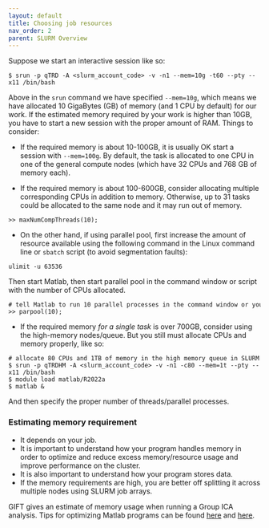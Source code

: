 ```yaml
---
layout: default
title: Choosing job resources
nav_order: 2
parent: SLURM Overview
---
```

Suppose we start an interactive session like so:

`$ srun -p qTRD -A <slurm_account_code> -v -n1 --mem=10g -t60 --pty --x11 /bin/bash`

Above in the `srun` command we have specified `--mem=10g`, which means
we have allocated 10 GigaBytes (GB) of memory (and 1 CPU by default) for
our work. If the estimated memory required by your work is higher than
10GB, you have to start a new session with the proper amount of RAM.
Things to consider:

-   If the required memory is about 10-100GB, it is usually OK start a
    session with `--mem=100g`. By default, the task is allocated to one
    CPU in one of the general compute nodes (which have 32 CPUs and 768
    GB of memory each).

<!-- -->

-   If the required memory is about 100-600GB, consider allocating
    multiple corresponding CPUs in addition to memory. Otherwise, up to
    31 tasks could be allocated to the same node and it may run out of
    memory.

`>> maxNumCompThreads(10);`

-   On the other hand, if using parallel pool, first increase the amount
    of resource available using the following command in the Linux
    command line or `sbatch` script (to avoid segmentation faults):

`ulimit -u 63536`

Then start Matlab, then start
parallel pool in the command window or script with the number of CPUs
allocated.

```
# tell Matlab to run 10 parallel processes in the command window or your script
>> parpool(10);
```

-   If the required memory *for a single task* is over 700GB, consider
    using the high-memory nodes/queue. But you still must allocate CPUs
    and memory properly, like so:

```
# allocate 80 CPUs and 1TB of memory in the high memory queue in SLURM
$ srun -p qTRDHM -A <slurm_account_code> -v -n1 -c80 --mem=1t --pty --x11 /bin/bash 
$ module load matlab/R2022a
$ matlab &
```

And then specify the proper number of threads/parallel processes.

### Estimating memory requirement

-   It depends on your job.
-   It is important to understand how your program handles memory in
    order to optimize and reduce excess memory/resource usage and
    improve performance on the cluster.
-   It is also important to understand how your program stores data.
-   If the memory requirements are high, you are better off splitting it
    across multiple nodes using SLURM job arrays.

GIFT gives an estimate of memory usage when running a Group ICA
analysis. Tips for optimizing Matlab programs can be found
[here](https://www.mathworks.com/help/matlab/matlab_prog/strategies-for-efficient-use-of-memory.html)
and
[here](https://www.mathworks.com/help/matlab/performance-and-memory.html?s_tid=CRUX_lftnav).